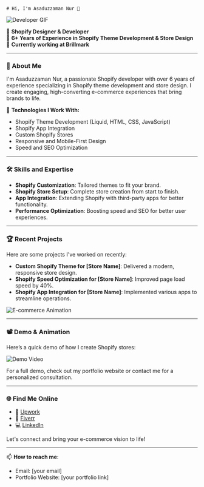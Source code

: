                                                                                                   # Hi, I'm Asaduzzaman Nur 👋

![Developer GIF](https://media.giphy.com/media/26tn33aiTi1jkl6H6/giphy.gif)

🚀 **Shopify Designer & Developer**  
🎨 **6+ Years of Experience in Shopify Theme Development & Store Design**  
💼 **Currently working at Brillmark**

---

### 🌟 About Me
I'm Asaduzzaman Nur, a passionate Shopify developer with over 6 years of experience specializing in Shopify theme development and store design. I create engaging, high-converting e-commerce experiences that bring brands to life.

🔧 **Technologies I Work With:**
- Shopify Theme Development (Liquid, HTML, CSS, JavaScript)
- Shopify App Integration
- Custom Shopify Stores
- Responsive and Mobile-First Design
- Speed and SEO Optimization

---

### 🛠️ **Skills and Expertise**

- **Shopify Customization**: Tailored themes to fit your brand.
- **Shopify Store Setup**: Complete store creation from start to finish.
- **App Integration**: Extending Shopify with third-party apps for better functionality.
- **Performance Optimization**: Boosting speed and SEO for better user experiences.

---

### 🏆 **Recent Projects**
Here are some projects I've worked on recently:

- **Custom Shopify Theme for [Store Name]**: Delivered a modern, responsive store design.
- **Shopify Speed Optimization for [Store Name]**: Improved page load speed by 40%.
- **Shopify App Integration for [Store Name]**: Implemented various apps to streamline operations.

![E-commerce Animation](https://media.giphy.com/media/3oEjHWL5pGK7GZrs3K/giphy.gif)

---

### 📽️ **Demo & Animation**
Here’s a quick demo of how I create Shopify stores:

![Demo Video](https://media.giphy.com/media/l0Hly4o6nLzGWh9YI/giphy.gif)

For a full demo, check out my portfolio website or contact me for a personalized consultation.

---

### 🌐 **Find Me Online**
- 💼 [Upwork](https://www.upwork.com/freelancers/~yourusername)
- 🎯 [Fiverr](https://www.fiverr.com/yourusername)
- 💻 [LinkedIn](https://www.linkedin.com/in/yourusername)

Let's connect and bring your e-commerce vision to life!

---

📫 **How to reach me**:  
- Email: [your email]  
- Portfolio Website: [your portfolio link]
